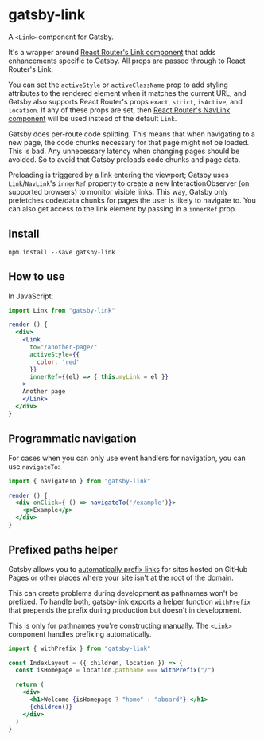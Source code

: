 # gatsby-link

A `<Link>` component for Gatsby.

It's a wrapper around [React Router's Link component](https://github.com/ReactTraining/react-router/blob/master/packages/react-router-dom/docs/api/Link.md) that adds enhancements specific to Gatsby. All props are passed through to React Router's Link.

You can set the `activeStyle` or `activeClassName` prop to add styling attributes to the rendered element when it matches the current URL, and Gatsby also supports React Router's props `exact`, `strict`, `isActive`, and `location`. If any of these props are set, then [React Router's NavLink component](https://github.com/ReactTraining/react-router/blob/master/packages/react-router-dom/docs/api/NavLink.md) will be used instead of the default `Link`.

Gatsby does per-route code splitting. This means that when navigating to a new page, the code chunks necessary for that page might not be loaded. This is bad. Any unnecessary latency when changing pages should be avoided. So to avoid that Gatsby preloads code chunks and page data.

Preloading is triggered by a link entering the viewport; Gatsby uses `Link`/`NavLink`'s `innerRef` property to create a new InteractionObserver (on supported browsers) to monitor visible links. This way, Gatsby only prefetches code/data chunks for pages the user is likely to navigate to. You can also get access to the link element by passing in a `innerRef` prop.

## Install

`npm install --save gatsby-link`

## How to use

In JavaScript:

```jsx
import Link from "gatsby-link"

render () {
  <div>
    <Link
      to="/another-page/"
      activeStyle={{
        color: 'red'
      }}
      innerRef={(el) => { this.myLink = el }}
    >
    Another page
    </Link>
  </div>
}
```

## Programmatic navigation

For cases when you can only use event handlers for navigation, you can use `navigateTo`:

```jsx
import { navigateTo } from "gatsby-link"

render () {
  <div onClick={ () => navigateTo('/example')}>
    <p>Example</p>
  </div>
}
```

## Prefixed paths helper

Gatsby allows you to [automatically prefix links](/docs/path-prefix/) for sites hosted on GitHub Pages or other places where your site isn't at the root of the domain.

This can create problems during development as pathnames won't be prefixed. To handle both, gatsby-link exports a helper function `withPrefix` that prepends the prefix during production but doesn't in development.

This is only for pathnames you're constructing manually. The `<Link>` component handles prefixing automatically.

```jsx
import { withPrefix } from "gatsby-link"

const IndexLayout = ({ children, location }) => {
  const isHomepage = location.pathname === withPrefix("/")

  return (
    <div>
      <h1>Welcome {isHomepage ? "home" : "aboard"}!</h1>
      {children()}
    </div>
  )
}
```

